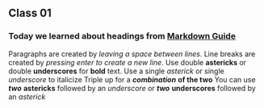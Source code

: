 ## Class 01

### Today we learned about headings from [Markdown Guide](https://www.markdownguide.org/basic-syntax/#headings)

Paragraphs are created by *leaving a space between lines*.
Line breaks are created by *pressing enter to create a new line*.
Use double **astericks** or double __underscores__ for **bold** text.
Use a single *asterick* or single _underscore_ to italicize
Triple up for a ***combination*** **of the two**
You can use **_two_** **astericks** followed by an _underscore_ or __*two*__ __underscores__ followed by an *asterick*
